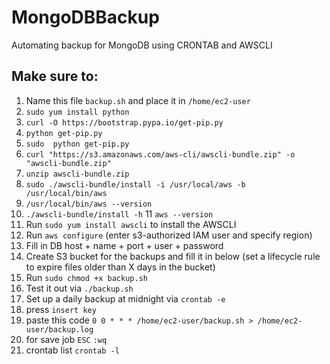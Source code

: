 # MongoDBBackup
Automating backup for MongoDB using CRONTAB and AWSCLI 
##  Make sure to:
 01) Name this file `backup.sh` and place it in `/home/ec2-user`
 02) `sudo yum install python`
 03) `curl -O https://bootstrap.pypa.io/get-pip.py`
 04) `python get-pip.py`
 05) `sudo  python get-pip.py`
 06) `curl "https://s3.amazonaws.com/aws-cli/awscli-bundle.zip" -o "awscli-bundle.zip"`
 07) `unzip awscli-bundle.zip`
 08) `sudo ./awscli-bundle/install -i /usr/local/aws -b /usr/local/bin/aws`
 09) `/usr/local/bin/aws --version`
 10) `./awscli-bundle/install -h`
 11  `aws --version`
 11) Run `sudo yum install awscli` to install the AWSCLI
 12) Run `aws configure` (enter s3-authorized IAM user and specify region)
 13) Fill in DB host + name + port + user + password
 15) Create S3 bucket for the backups and fill it in below (set a lifecycle rule to expire files older than X days in the bucket)
 16) Run `sudo chmod +x backup.sh`
 17) Test it out via  `./backup.sh`
 18) Set up a daily backup at midnight via `crontab -e`
 19) press `insert key`
 20) paste this code `0 0 * * * /home/ec2-user/backup.sh > /home/ec2-user/backup.log`
 21) for save job `ESC` `:wq`
 22) crontab list `crontab -l`
